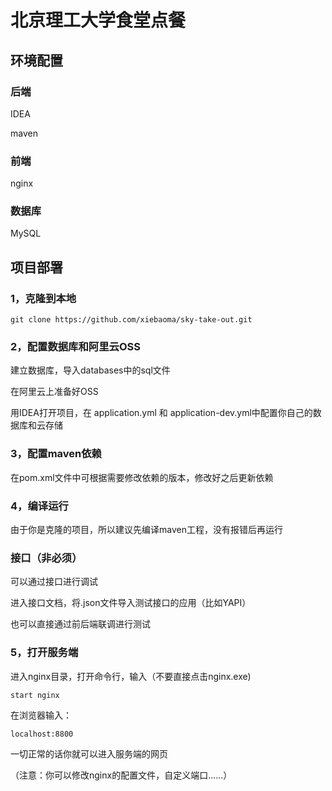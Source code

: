 # 北京理工大学食堂点餐

## 环境配置

### 后端

IDEA

maven

### 前端

nginx

### 数据库

MySQL

## 项目部署

### 1，克隆到本地

```
git clone https://github.com/xiebaoma/sky-take-out.git
```

### 2，配置数据库和阿里云OSS

建立数据库，导入databases中的sql文件

在阿里云上准备好OSS

用IDEA打开项目，在 application.yml 和 application-dev.yml中配置你自己的数据库和云存储

### 3，配置maven依赖

在pom.xml文件中可根据需要修改依赖的版本，修改好之后更新依赖

### 4，编译运行

由于你是克隆的项目，所以建议先编译maven工程，没有报错后再运行

### 接口（非必须）

可以通过接口进行调试

进入接口文档，将.json文件导入测试接口的应用（比如YAPI）

也可以直接通过前后端联调进行测试

### 5，打开服务端

进入nginx目录，打开命令行，输入（不要直接点击nginx.exe)

```
start nginx
```

在浏览器输入：

```
localhost:8800
```

一切正常的话你就可以进入服务端的网页

（注意：你可以修改nginx的配置文件，自定义端口......）
